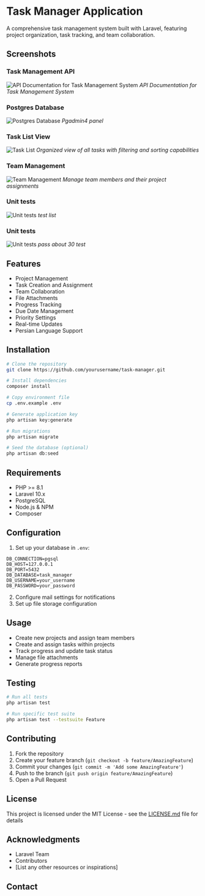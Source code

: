 # Task Manager Application

A comprehensive task management system built with Laravel, featuring project organization, task tracking, and team collaboration.

## Screenshots

### Task Management API
![API Documentation for Task Management System](/public/doc/1.png)
*API Documentation for Task Management System*

### Postgres Database
![Postgres Database](/public/doc/2.png)
*Pgadmin4 panel*

### Task List View
![Task List](/public/doc/3.png)
*Organized view of all tasks with filtering and sorting capabilities*

### Team Management
![Team Management](/public/doc/4.png)
*Manage team members and their project assignments*

### Unit tests
![ Unit tests](/public/doc/5.png)
*test list*

###  Unit tests
![ Unit tests](/public/doc/6.png)
*pass about 30 test*

## Features

- Project Management
- Task Creation and Assignment
- Team Collaboration
- File Attachments
- Progress Tracking
- Due Date Management
- Priority Settings
- Real-time Updates
- Persian Language Support

## Installation

```bash
# Clone the repository
git clone https://github.com/yourusername/task-manager.git

# Install dependencies
composer install

# Copy environment file
cp .env.example .env

# Generate application key
php artisan key:generate

# Run migrations
php artisan migrate

# Seed the database (optional)
php artisan db:seed
```

## Requirements

- PHP >= 8.1
- Laravel 10.x
- PostgreSQL
- Node.js & NPM
- Composer

## Configuration

1. Set up your database in `.env`:
```env
DB_CONNECTION=pgsql
DB_HOST=127.0.0.1
DB_PORT=5432
DB_DATABASE=task_manager
DB_USERNAME=your_username
DB_PASSWORD=your_password
```

2. Configure mail settings for notifications
3. Set up file storage configuration

## Usage

- Create new projects and assign team members
- Create and assign tasks within projects
- Track progress and update task status
- Manage file attachments
- Generate progress reports

## Testing

```bash
# Run all tests
php artisan test

# Run specific test suite
php artisan test --testsuite Feature
```

## Contributing

1. Fork the repository
2. Create your feature branch (`git checkout -b feature/AmazingFeature`)
3. Commit your changes (`git commit -m 'Add some AmazingFeature'`)
4. Push to the branch (`git push origin feature/AmazingFeature`)
5. Open a Pull Request

## License

This project is licensed under the MIT License - see the [LICENSE.md](LICENSE.md) file for details

## Acknowledgments

- Laravel Team
- Contributors
- [List any other resources or inspirations]

## Contact


